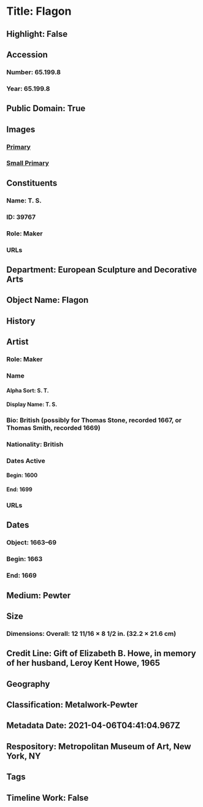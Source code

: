 # Title: Flagon
## Highlight: False
## Accession
### Number: 65.199.8
### Year: 65.199.8
## Public Domain: True
## Images
### [Primary](https://images.metmuseum.org/CRDImages/es/original/DP-13947-142.jpg)
### [Small Primary](https://images.metmuseum.org/CRDImages/es/web-large/DP-13947-142.jpg)
## Constituents
### Name: T. S.
### ID: 39767
### Role: Maker
### URLs
## Department: European Sculpture and Decorative Arts
## Object Name: Flagon
## History
## Artist
### Role: Maker
### Name
#### Alpha Sort: S. T.
#### Display Name: T. S.
### Bio: British (possibly for Thomas Stone, recorded 1667, or Thomas Smith, recorded 1669)
### Nationality: British
### Dates Active
#### Begin: 1600
#### End: 1699
### URLs
## Dates
### Object: 1663–69
### Begin: 1663
### End: 1669
## Medium: Pewter
## Size
### Dimensions: Overall: 12 11/16 × 8 1/2 in. (32.2 × 21.6 cm)
## Credit Line: Gift of Elizabeth B. Howe, in memory of her husband, Leroy Kent Howe, 1965
## Geography
## Classification: Metalwork-Pewter
## Metadata Date: 2021-04-06T04:41:04.967Z
## Respository: Metropolitan Museum of Art, New York, NY
## Tags
## Timeline Work: False